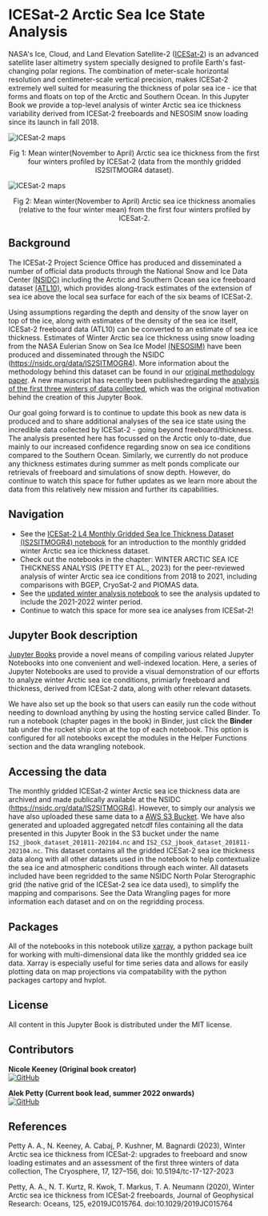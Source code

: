 ICESat-2 Arctic Sea Ice State Analysis
============================================= 

NASA's Ice, Cloud, and Land Elevation Satellite-2 ([ICESat-2](https://icesat-2.gsfc.nasa.gov/)) is an advanced satellite laser altimetry system specially designed to profile Earth's fast-changing polar regions. The combination of meter-scale horizontal resolution and centimeter-scale vertical precision, makes ICESat-2 extremely well suited for measuring the thickness of polar sea ice - ice that forms and floats on top of the Arctic and Southern Ocean. In this Jupyter Book we provide a top-level analysis of winter Arctic sea ice thickness variability derived from ICESat-2 freeboards and NESOSIM snow loading since its launch in fall 2018.

![ICESat-2 maps](figs/maps_thickness_winterNov2018-Apr2019-Nov2021-Apr2022.png "ICESat-2 mean winter Arctic sea ice thickness")
<p align = "center">
Fig 1: Mean winter(November to April) Arctic sea ice thickness from the first four winters profiled by ICESat-2 (data from the monthly gridded IS2SITMOGR4 dataset).
</p>

![ICESat-2 maps](figs/maps_thickness_winter_anomalyNov2018-Apr2019-Nov2021-Apr2022.png "ICESat-2 mean winter Arctic sea ice thickness anomalies")
<p align = "center">
Fig 2: Mean winter(November to April) Arctic sea ice thickness anomalies (relative to the four winter mean) from the first four winters profiled by ICESat-2.
</p>


## Background 

The ICESat-2 Project Science Office has produced and disseminated a number of official data products through the National Snow and Ice Data Center [(NSIDC)](https://nsidc.org/data/icesat-2) including the Arctic and Southern Ocean sea ice freeboard dataset [(ATL10)](https://nsidc.org/data/ATL10), which provides along-track estimates of the extension of sea ice above the local sea surface for each of the six beams of ICESat-2. 

Using assumptions regarding the depth and density of the snow layer on top of the ice, along with estimates of the density of the sea ice itself,  ICESat-2 freeboard data (ATL10) can be converted to an estimate of sea ice thickness. Estimates of Winter Arctic sea ice thickness using snow loading from the NASA Eulerian Snow on Sea Ice Model [(NESOSIM)](https://github.com/akpetty/NESOSIM) have been produced and disseminated through the NSIDC (https://nsidc.org/data/IS2SITMOGR4). More information about the methodology behind this dataset can be found in our [original methodology paper](http://www.alekpetty.com/papers/petty2020). A new manuscript has recently been publishedregarding the [analysis of the first three winters of data collected](https://tc.copernicus.org/articles/17/127/2023/), which was the original motivation behind the creation of this Jupyter Book.

Our goal going forward is to continue to update this book as new data is produced and to share additional analyses of the sea ice state using the incredible data collected by ICESat-2 - going beyond freeboard/thickness. The analysis presented here has focussed on the Arctic only to-date, due mainly to our increased confidence regarding snow on sea ice conditions compared to the Southern Ocean. Similarly, we currently do not produce any thickness estimates during summer as melt ponds complicate our retrievals of freeboard and simulations of snow depth. However, do continue to watch this space for futher updates as we learn more about the data from this relatively new mission and further its capabilities. 

## Navigation
- See the [ICESat-2 L4 Monthly Gridded Sea Ice Thickness Dataset (IS2SITMOGR4) notebook](https://www.icesat-2-sea-ice-state.info/content/1_is2sitmogr4_intro.html) for an introduction to the monthly gridded winter Arctic sea ice thickness dataset.
- Check out the notebooks in the chapter: WINTER ARCTIC SEA ICE THICKNESS ANALYSIS (PETTY ET AL., 2023) for the peer-reviewed analysis of winter Arctic sea ice conditions from 2018 to 2021, including comparisons with BGEP, CryoSat-2 and PIOMAS data.
- See the [updated winter analysis notebook](https://www.icesat-2-sea-ice-state.info/content/2b_winter_arctic_sea_ice_variability_2022update.html) to see the analysis updated to include the 2021-2022 winter period. 
- Continue to watch this space for more sea ice analyses from ICESat-2!

## Jupyter Book description
[Jupyter Books](https://jupyterbook.org/intro.html) provide a novel means of compiling various related Jupyter Notebooks into one convenient and well-indexed location. Here, a series of Jupyter Notebooks are used to provide a visual demonstration of our efforts to analyze winter Arctic sea ice conditions, primiarly freeboard and thickness, derived from ICESat-2 data, along with other relevant datasets.

We have also set up the book so that users can easily run the code without needing to download anything by using the hosting service called Binder. To run a notebook (chapter pages in the book) in Binder, just click the **Binder** tab under the rocket ship icon at the top of each notebook. This option is configured for all notebooks except the modules in the Helper Functions section and the data wrangling notebook. 

## Accessing the data 
The monthly gridded ICESat-2 winter Arctic sea ice thickness data are archived and made publically available at the NSIDC (https://nsidc.org/data/IS2SITMOGR4). However, to simply our analysis we have also uploaded these same data to a [AWS S3 Bucket](https://icesat-2-sea-ice-us-west-2.s3.us-west-2.amazonaws.com). We have also generated and uploaded aggregated netcdf files containing all the data presented in this Jupyter Book in the S3 bucket under the name `IS2_jbook_dataset_201811-202104.nc` and `IS2_CS2_jbook_dataset_201811-202104.nc`. This dataset contains all the gridded ICESat-2 sea ice thickness data along with all other datasets used in the notebook to help contextualize the sea ice and atmospheric conditions through each winter. All datasets included have been regridded to the same NSIDC North Polar Sterographic grid (the native grid of the ICESat-2 sea ice data used), to simplify the mapping and comparisons. See the Data Wrangling pages for more information each dataset and on on the regridding process.

## Packages 
All of the notebooks in this notebook utilize [xarray](http://xarray.pydata.org/en/stable/), a python package built for working with multi-dimensional data like the monthly gridded sea ice data. Xarray is especially useful for time series data and allows for easily plotting data on map projections via compatability with the python packages cartopy and hvplot. 

## License

All content in this Jupyter Book is distributed under the MIT license.  

## Contributors

**Nicole Keeney (Original book creator)**<br>
[![GitHub](https://badgen.net/badge/icon/github?icon=github&label)](https://github.com/nicolejkeeney)

**Alek Petty (Current book lead, summer 2022 onwards)**<br>
[![GitHub](https://badgen.net/badge/icon/github?icon=github&label)](https://github.com/akpetty) 

<!-- <iframe src="/flowers.html"
    width="100%"
    allow="encrypted-media"
    frameborder="0"
    >
</iframe> -->

## References

Petty A. A., N. Keeney, A. Cabaj, P. Kushner, M. Bagnardi (2023), Winter Arctic sea ice thickness from ICESat-2: upgrades to freeboard and snow loading estimates and an assessment of the first three winters of data collection, The Cryosphere, 17, 127–156, doi: 10.5194/tc-17-127-2023

Petty, A. A., N. T. Kurtz, R. Kwok, T. Markus, T. A. Neumann (2020), Winter Arctic sea ice thickness from ICESat‐2 freeboards, Journal of Geophysical Research: Oceans, 125, e2019JC015764. doi:10.1029/2019JC015764


 
